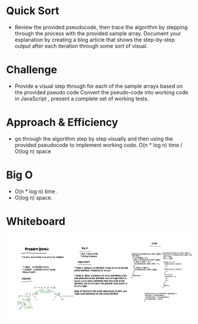 # Quick Sort
* Review the provided pseudocode, then trace the algorithm by stepping through the process with the provided sample array. Document your explanation by creating a blog article that shows the step-by-step output after each iteration through some sort of visual.

# Challenge
* Provide a visual step through for each of the sample arrays based on the provided pseudo code
Convert the pseudo-code into working code in JavaScript , present a complete set of working tests.
# Approach & Efficiency
* go through the algorithm step by step visually and then using the provided pseudocode to implement working code.
O(n * log n) time / O(log n) space

# Big O
 * O(n * log n) time .
 * O(log n) space.

# Whiteboard

<img src = "./Whiteboard-6_15_2021,12_44_50PM.png">